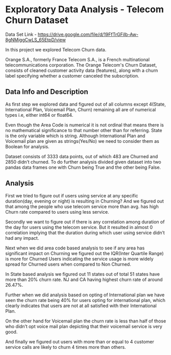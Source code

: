# Exploratory Data Analysis - Telecom Churn Dataset
Data Set Link - https://drive.google.com/file/d/19FfTrGFiIb-Aw-8gNMiggCwLS_65EtpD/view

In this project we explored Telecom Churn data. 

Orange  S.A.,  formerly  France  Telecom  S.A.,  is  a  French  multinational telecommunications  corporation.  The  Orange  Telecom's  Churn  Dataset, consists  of  cleaned  customer  activity  data  (features),  along  with  a  churn  label  specifying  whether  a  customer  canceled  the  subscription.

## Data Info and Description

As  first  step  we  explored  data  and  figured  out  of  all  columns  except  4(State,  International  Plan,  Voicemail  Plan,  Churn)  remaining all  are  of  numerical  types  i.e,  either  int64  or  float64.

Even  though  the  Area  Code  is  numerical  it  is not  ordinal  that means  there  is no  mathematical  significance  to  that  number  other  than  for  referring.  State  is  the  only  variable  which  is  string.  Although  International  Plan  and  Voicemail  plan  are  given as  strings(Yes/No)  we  need  to  consider  them  as  Boolean  for  analysis.

Dataset  consists  of  3333  data points,  out  of  which  483  are  Churned  and  2850  didn’t  churned.  To  do  further  analysis  divided  given  dataset  into  two pandas  data frames  one with  Churn  being  True  and  the  other  being  False.

## Analysis

First  we  tried  to  figure  out  if  users  using  service  at  any  specific  duration(day, evening or night)  is resulting   in  Churning?  And  we  figured  out  that  among  the  people  who  use  telecom  service  more  than  avg.  has  high  Churn  rate  compared  to  users  using  less  service.

Secondly  we  want  to  figure  out  if  there  is  any  correlation  among  duration  of  the  day  for  users  using  the  telecom  service.  But  it  resulted  in almost  0  correlation implying  that  the  duration  during  which  user  using  service  didn’t  had  any  impact.

Next  when  we  did  area  code  based  analysis to  see  if  any  area  has  significant  impact  on  Churning  we figured  out  the  IQR(Inter  Quartile  Range)  is more  for  Churned  Users  indicating  the  service  usage  is  more  widely  spread  for  Churned  users  when  compared  to  Non  Churned.

In  State  based  analysis  we  figured  out  11  states  out  of  total  51  states  have  more  than  20%  churn  rate.  NJ  and  CA  having  highest  churn  rate  of  around  26.47%.

Further  when  we  did  analysis  based  on  opting  of  International  plan  we  have  seen  the  churn  rate  being  40%  for  users  opting  for  international  plan,  which  clearly  indicates  that  users  are  not  at  all satisfied  with  their  International  Plan.

On  the  other hand  for  Voicemail  plan  the  churn  rate  is  less than  half  of  those  who didn’t  opt  voice mail  plan  depicting  that  their  voicemail  service  is  very  good.

And  finally  we  figured  out  users  with  more  than  or  equal  to  4 customer  service  calls  are  likely  to  churn  4  times  more  than  others.
